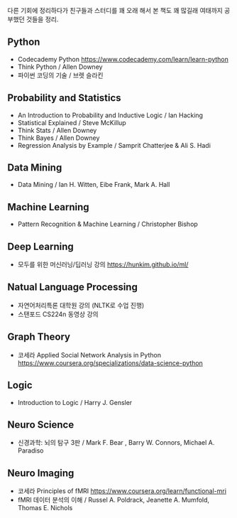 다른 기회에 정리하다가 친구들과 스터디를 꽤 오래 해서 본 책도 꽤 많길래 여태까지 공부했던 것들을 정리.

## Python
- Codecademy Python https://www.codecademy.com/learn/learn-python
- Think Python / Allen Downey
- 파이썬 코딩의 기술 / 브렛 슬라킨

## Probability and Statistics
- An Introduction to Probability and Inductive Logic / Ian Hacking
- Statistical Explained / Steve McKillup
- Think Stats / Allen Downey
- Think Bayes / Allen Downey
- Regression Analysis by Example / Samprit Chatterjee & Ali S. Hadi

## Data Mining
- Data Mining / Ian H. Witten, Eibe Frank, Mark A. Hall

## Machine Learning
- Pattern Recognition & Machine Learning / Christopher Bishop

## Deep Learning
- 모두를 위한 머신러닝/딥러닝 강의 https://hunkim.github.io/ml/

## Natual Language Processing
- 자연어처리특론 대학원 강의 (NLTK로 수업 진행)
- 스탠포드 CS224n 동영상 강의

## Graph Theory
- 코세라 Applied Social Network Analysis in Python https://www.coursera.org/specializations/data-science-python

## Logic
- Introduction to Logic / Harry J. Gensler

## Neuro Science
- 신경과학: 뇌의 탐구 3판 / Mark F. Bear , Barry W. Connors, Michael A. Paradiso

## Neuro Imaging
- 코세라 Principles of fMRI https://www.coursera.org/learn/functional-mri
- fMRI 데이터 분석의 이해 / Russel A. Poldrack, Jeanette A. Mumfold, Thomas E. Nichols
